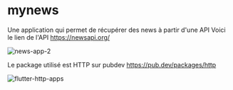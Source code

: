 # mynews

Une application qui permet de récupérer des news à partir d'une API
Voici le lien de l'API https://newsapi.org/


![news-app-2](https://user-images.githubusercontent.com/74613897/202177558-b62a0bc6-0a1e-4164-b988-8f2663a7a3d3.jpg)

Le package utilisé est HTTP sur pubdev https://pub.dev/packages/http

![flutter-http-apps](https://user-images.githubusercontent.com/74613897/202177185-29e9a5ab-e4a7-4195-909a-e112bf83c7a4.jpg)
